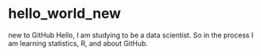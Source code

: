 # hello_world_new
new to GitHub 
Hello,
I am studying to be a data scientist. So in the process I am learning statistics, R, and about GitHub.
